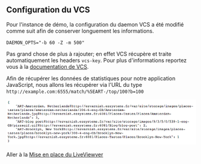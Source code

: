 Configuration du VCS
--------------------

Pour l'instance de démo, la configuration du daemon VCS a été modifié comme suit afin de conserver longuement les informations.

```
DAEMON_OPTS="-b 60 -Z -m 500"
```

Pas grand chose de plus à rajouter; en effet VCS récupère et traite automatiquement les headers ```vcs-key```. Pour plus d'informations reportez vous à la [documentation de VCS](http://files.varnish-software.com/pdfs/installation-guide_vcs-latest.pdf).

Afin de récupérer les données de statistiques pour notre application JavaScript, nous allons les récupérer via l'URL du type ```http://example.com:6555/match/%5EART-/top/100?b=100```

![alt text](../assets/vcs_example.png "VCS Json example")

Aller à la [Mise en place du LiveViewver](d3.md)
